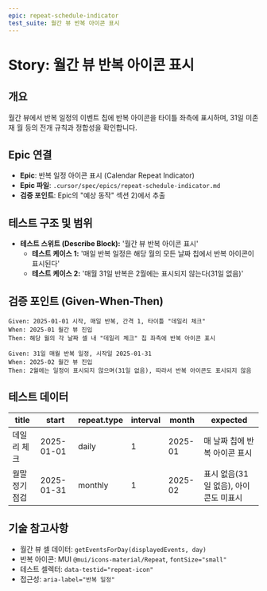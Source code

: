 ```yaml
---
epic: repeat-schedule-indicator
test_suite: 월간 뷰 반복 아이콘 표시
---
```


# Story: 월간 뷰 반복 아이콘 표시

## 개요

월간 뷰에서 반복 일정의 이벤트 칩에 반복 아이콘을 타이틀 좌측에 표시하며, 31일 미존재 월 등의 전개 규칙과 정합성을 확인합니다.

## Epic 연결

- **Epic**: 반복 일정 아이콘 표시 (Calendar Repeat Indicator)
- **Epic 파일**: `.cursor/spec/epics/repeat-schedule-indicator.md`
- **검증 포인트**: Epic의 "예상 동작" 섹션 2)에서 추출

## 테스트 구조 및 범위

- **테스트 스위트 (Describe Block):** '월간 뷰 반복 아이콘 표시'
  - **테스트 케이스 1:** '매일 반복 일정은 해당 월의 모든 날짜 칩에서 반복 아이콘이 표시된다'
  - **테스트 케이스 2:** '매월 31일 반복은 2월에는 표시되지 않는다(31일 없음)'

## 검증 포인트 (Given-When-Then)

```
Given: 2025-01-01 시작, 매일 반복, 간격 1, 타이틀 "데일리 체크"
When: 2025-01 월간 뷰 진입
Then: 해당 월의 각 날짜 셀 내 "데일리 체크" 칩 좌측에 반복 아이콘 표시

Given: 31일 매월 반복 일정, 시작일 2025-01-31
When: 2025-02 월간 뷰 진입
Then: 2월에는 일정이 표시되지 않으며(31일 없음), 따라서 반복 아이콘도 표시되지 않음
```

## 테스트 데이터

| title          | start      | repeat.type | interval | month     | expected                                    |
| -------------- | ---------- | ----------- | -------- | --------- | ------------------------------------------- |
| 데일리 체크    | 2025-01-01 | daily       | 1        | 2025-01   | 매 날짜 칩에 반복 아이콘 표시                |
| 월말 정기 점검 | 2025-01-31 | monthly     | 1        | 2025-02   | 표시 없음(31일 없음), 아이콘도 미표시        |

## 기술 참고사항

- 월간 뷰 셀 데이터: `getEventsForDay(displayedEvents, day)`
- 반복 아이콘: MUI `@mui/icons-material/Repeat`, `fontSize="small"`
- 테스트 셀렉터: `data-testid="repeat-icon"`
- 접근성: `aria-label="반복 일정"`

